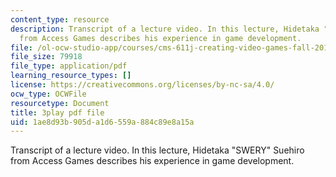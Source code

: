 ```yaml
---
content_type: resource
description: Transcript of a lecture video. In this lecture, Hidetaka "SWERY" Suehiro
  from Access Games describes his experience in game development.
file: /ol-ocw-studio-app/courses/cms-611j-creating-video-games-fall-2014/1ae8d93b905da1d6559a884c89e8a15a_B1zWyyNoRq8.pdf
file_size: 79918
file_type: application/pdf
learning_resource_types: []
license: https://creativecommons.org/licenses/by-nc-sa/4.0/
ocw_type: OCWFile
resourcetype: Document
title: 3play pdf file
uid: 1ae8d93b-905d-a1d6-559a-884c89e8a15a
---
```

Transcript of a lecture video. In this lecture, Hidetaka "SWERY" Suehiro from Access Games describes his experience in game development.